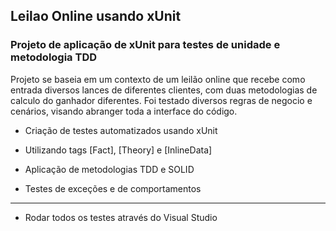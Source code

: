 ## Leilao Online usando xUnit

### Projeto de aplicação de xUnit para testes de unidade e metodologia TDD

Projeto se baseia em um contexto de um leilão online que recebe como entrada diversos lances de diferentes clientes, com duas metodologias de calculo do ganhador diferentes. Foi testado diversos regras de negocio e cenários, visando abranger toda a interface do código.

- Criação de testes automatizados usando xUnit

- Utilizando tags [Fact], [Theory] e [InlineData]

- Aplicação de metodologias TDD e SOLID

- Testes de exceções e de comportamentos 

---

- Rodar todos os testes através do Visual Studio

